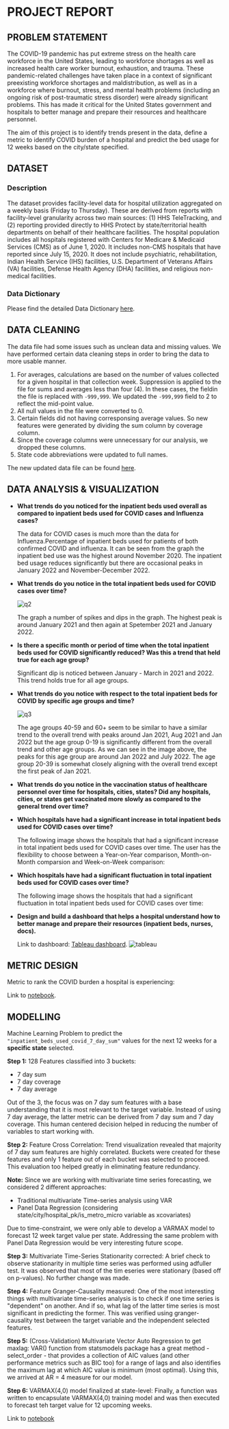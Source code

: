 # PROJECT REPORT

## PROBLEM STATEMENT

The COVID-19 pandemic has put extreme stress on the health care workforce in the United States, leading to workforce shortages as well as increased health care worker burnout, exhaustion, and trauma. These pandemic-related challenges have taken place in a context of significant preexisting workforce shortages and maldistribution, as well as in a workforce where burnout, stress, and mental health problems (including an ongoing risk of post-traumatic stress disorder) were already significant problems. This has made it critical for the United States government and hospitals to better manage and prepare their resources and healthcare personnel. 

The aim of this project is to identify trends present in the data, define a metric to identify COVID burden of a hospital and predict the bed usage for 12 weeks based on the city/state specified.

## DATASET

### Description
The dataset provides facility-level data for hospital utilization aggregated on a weekly basis (Friday to Thursday). These are derived from reports with facility-level granularity across two main sources: (1) HHS TeleTracking, and (2) reporting provided directly to HHS Protect by state/territorial health departments on behalf of their healthcare facilities. The hospital population includes all hospitals registered with Centers for Medicare & Medicaid Services (CMS) as of June 1, 2020. It includes non-CMS hospitals that have reported since July 15, 2020. It does not include psychiatric, rehabilitation, Indian Health Service (IHS) facilities, U.S. Department of Veterans Affairs (VA) facilities, Defense Health Agency (DHA) facilities, and religious non-medical facilities.

### Data Dictionary

Please find the detailed Data Dictionary [here](https://docs.google.com/spreadsheets/d/1A4rVaa1xtjPEzdTpjK58IFEsyH971xoKUanahzRE-i8/edit#gid=0).

## DATA CLEANING

The data file had some issues such as unclean data and missing values. We have performed certain data cleaning steps in order to bring the data to more usable manner.

1. For averages, calculations are based on the number of values collected for a given hospital in that collection week. Suppression is applied to the file for sums and averages less than four (4). In these cases, the fieldin the file is replaced with `-999,999`. We updated the `-999,999` field to 2 to reflect the mid-point value.
2. All null values in the file were converted to 0.
3. Certain fields did not having corresponsing average values. So new features were generated by dividing the sum column by coverage column.
4. Since the coverage columns were unnecessary for our analysis, we dropped these columns.
5. State code abbreviations were updated to full names.

The new updated data file can be found [here](https://github.com/TharunKumarReddy5/optimizers-dubstech-2023/blob/main/data/master_data.csv).

## DATA ANALYSIS & VISUALIZATION

- **What trends do you noticed for the inpatient beds used overall as compared to inpatient beds used for COVID cases and Influenza cases?** 
    
    The data for COVID cases is much more than the data for Influenza.Percentage of inpatient beds used for patients of both confirmed COVID and influenza. It can be seen from the graph the inpatient bed use was the highest around November 2020. The inpatient bed usage reduces significantly but there are occasional peaks in January 2022 and November-December 2022.

- **What trends do you notice in the total inpatient beds used for COVID cases over time?** 
    
    ![q2](https://github.com/TharunKumarReddy5/optimizers-dubstech-2023/blob/main/plots/q2.png?raw=true)
    
    The graph a number of spikes and dips in the graph. The highest peak is around January 2021 and then again at Spetember 2021 and January 2022.

- **Is there a specific month or period of time when the total inpatient beds used for COVID significantly reduced? Was this a trend that held true for each age group?**
    
    Significant dip is noticed between January - March in 2021 and 2022. This trend holds true for all age groups.

- **What trends do you notice with respect to the total inpatient beds for COVID by specific age groups and time?**
    
    ![q3](https://github.com/TharunKumarReddy5/optimizers-dubstech-2023/blob/main/plots/q3.jpg?raw=true)

    The age groups 40-59 and 60+ seem to be similar to have a similar trend to the overall trend with peaks around Jan 2021, Aug 2021 and Jan 2022 but the age group 0-19 is significantly different from the overall trend and other age groups. As we can see in the image above, the peaks for this age group are around Jan 2022 and July 2022. The age group 20-39 is somewhat closely aligning with the overall trend except the first peak of Jan 2021.
    
- **What trends do you notice in the vaccination status of healthcare personnel over time for hospitals, cities, states? Did any hospitals, cities, or states get vaccinated more slowly as compared to the general trend over time?**



- **Which hospitals have had a significant increase in total inpatient beds used for COVID cases over time?**

    The following image shows the hospitals that had a significant increase in total inpatient beds used for COVID cases over time. The user has the flexibility to choose between a Year-on-Year comparison, Month-on-Month comparsion and Week-on-Week comparison:

- **Which hospitals have had a significant fluctuation in total inpatient beds used for COVID cases over time?**

    The following image shows the hospitals that had a significant fluctuation in total inpatient beds used for COVID cases over time: 

- **Design and build a dashboard that helps a hospital understand how to better manage and prepare their resources (inpatient beds, nurses, docs).** 

    Link to dashboard: [Tableau dashboard](https://public.tableau.com/app/profile/tharun.kumar.reddy5213/viz/OptimizersHospitalBedsDashboard/AnalysisDashboard?publish=yes).
    ![tableau](https://github.com/TharunKumarReddy5/optimizers-dubstech-2023/blob/main/tableau/tableau.jpg?raw=true)


## METRIC DESIGN
Metric to rank the COVID burden a hospital is experiencing:

Link to [notebook]().

## MODELLING
Machine Learning Problem to predict the `"inpatient_beds_used_covid_7_day_sum"` values for the next 12 weeks  for a **specific state** selected.

**Step 1:** 128 Features classified into 3 buckets:

- 7 day sum
- 7 day coverage
- 7 day average

Out of the 3, the focus was on 7 day sum features with a base understanding that it is most relevant to the target variable. Instead of using 7 day average, the latter metric can be derived from 7 day sum and 7 day coverage. This human centered decision helped in reducing the number of variables to start working with.


**Step 2:** Feature Cross Correlation:
Trend visualization revealed that majority of 7 day sum features are highly correlated. Buckets were created for these features and only 1 feature out of each bucket was selected to proceed. This evaluation too helped greatly in eliminating feature redundancy.


**Note:** Since we are working with multivariate time series forecasting, we considered 2 different approaches:
- Traditional multivariate Time-series analysis using VAR
- Panel Data Regression (considering state/city/hospital_pk/is_metro_micro variable as xcovariates)

Due to time-constraint, we were only able to develop a VARMAX model to forecast 12 week target value per state. Addressing the same problem with Panel Data Regression would be very interesting future scope.


**Step 3:** Multivariate Time-Series Stationarity corrected:
A brief check to observe stationarity in multiple time series was performed using adfuller test. It was observed that most of the tim eseries were stationary (based off on p-values). No further change was made.


**Step 4:** Feature Granger-Causality measured:
One of the most interesting things with multivariate time-series analysis is to check if one time series is "dependent" on another. And if so, what lag of the latter time series is most significant in predicting the former. This was verified using granger-causality test between the target variable and the independent selected features.


**Step 5:** (Cross-Validation) Multivariate Vector Auto Regression to get maxlag:
VAR() function from statsmodels package has a great method - select_order - that provides a collection of AIC values (and other performance metrics such as BIC too) for a range of lags and also identifies the maximum lag at which AIC value is minimum (most optimal). Using this, we arrived at AR = 4 measure for our model.


**Step 6:** VARMAX(4,0) model finalized at state-level:
Finally, a function was written to encapsulate VARMAX(4,0) training model and was then executed to forecast teh target value for 12 upcoming weeks.

Link to [notebook](https://github.com/TharunKumarReddy5/optimizers-dubstech-2023/blob/main/models/VARMAX%20Model%20Cross%20Validated.ipynb)